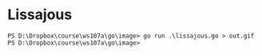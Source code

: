 # Lissajous

```
PS D:\Dropbox\course\ws107a\go\image> go run .\lissajous.go > out.gif
PS D:\Dropbox\course\ws107a\go\image>
```